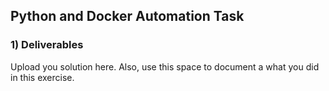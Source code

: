 ## Python and Docker Automation Task


### 1) Deliverables

Upload you solution here. Also, use this space to document a what you did in this exercise.